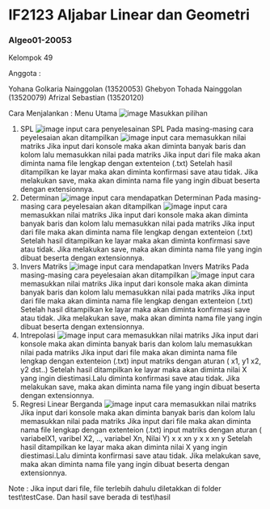 # IF2123 Aljabar Linear dan Geometri
### Algeo01-20053

Kelompok 49

Anggota :

Yohana Golkaria Nainggolan (13520053) 
Ghebyon Tohada Nainggolan (13520079) 
Afrizal Sebastian (13520120) 

Cara Menjalankan :
Menu Utama
![image](https://user-images.githubusercontent.com/82313717/135585507-8f47ee0f-ffd5-49ec-b8c7-db3aadf51053.png)
Masukkan pilihan

1. SPL
![image](https://user-images.githubusercontent.com/82313717/135585649-dec70974-adb9-409f-87aa-1a7ea5747ae9.png)
  input cara penyelesainan SPL
  Pada masing-masing cara peyelesaian akan ditampilkan
  ![image](https://user-images.githubusercontent.com/82313717/135586025-6b9a18d7-6d71-4b96-a501-adf16c73f28b.png)
  input cara memasukkan nilai matriks
  Jika input dari konsole maka akan diminta banyak baris dan kolom lalu memasukkan nilai pada matriks
  Jika input dari file maka akan diminta nama file lengkap dengan extenteion (.txt)
  Setelah hasil ditampilkan ke layar maka akan diminta konfirmasi save atau tidak.
  Jika melakukan save, maka akan diminta nama file yang ingin dibuat beserta dengan extensionnya.
2. Determinan
 ![image](https://user-images.githubusercontent.com/82313717/135587074-585ff74b-c771-4af3-b94e-a1259514bb93.png)
  input cara mendapatkan Determinan
  Pada masing-masing cara peyelesaian akan ditampilkan
  ![image](https://user-images.githubusercontent.com/82313717/135586025-6b9a18d7-6d71-4b96-a501-adf16c73f28b.png)
  input cara memasukkan nilai matriks
  Jika input dari konsole maka akan diminta banyak baris dan kolom lalu memasukkan nilai pada matriks
  Jika input dari file maka akan diminta nama file lengkap dengan extenteion (.txt)
  Setelah hasil ditampilkan ke layar maka akan diminta konfirmasi save atau tidak.
  Jika melakukan save, maka akan diminta nama file yang ingin dibuat beserta dengan extensionnya.
3. Invers Matriks
 ![image](https://user-images.githubusercontent.com/82313717/135587130-6137e3dc-5ab4-4956-804b-443794a3a8df.png)
  input cara mendapatkan Invers Matriks
  Pada masing-masing cara peyelesaian akan ditampilkan
  ![image](https://user-images.githubusercontent.com/82313717/135586025-6b9a18d7-6d71-4b96-a501-adf16c73f28b.png)
  input cara memasukkan nilai matriks
  Jika input dari konsole maka akan diminta banyak baris dan kolom lalu memasukkan nilai pada matriks
  Jika input dari file maka akan diminta nama file lengkap dengan extenteion (.txt)
  Setelah hasil ditampilkan ke layar maka akan diminta konfirmasi save atau tidak.
  Jika melakukan save, maka akan diminta nama file yang ingin dibuat beserta dengan extensionnya.
4. Intrepolasi
  ![image](https://user-images.githubusercontent.com/82313717/135586025-6b9a18d7-6d71-4b96-a501-adf16c73f28b.png)
  input cara memasukkan nilai matriks
  Jika input dari konsole maka akan diminta banyak baris dan kolom lalu memasukkan nilai pada matriks
  Jika input dari file maka akan diminta nama file lengkap dengan extenteion (.txt)
  input matriks dengan aturan ( x1, y1
                                x2, y2
                                dst..)
  Setelah hasil ditampilkan ke layar maka akan diminta nilai X yang ingin diestimasi.Lalu diminta konfirmasi save atau tidak.
  Jika melakukan save, maka akan diminta nama file yang ingin dibuat beserta dengan extensionnya.
5. Regresi Linear Berganda
  ![image](https://user-images.githubusercontent.com/82313717/135586025-6b9a18d7-6d71-4b96-a501-adf16c73f28b.png)
  input cara memasukkan nilai matriks
  Jika input dari konsole maka akan diminta banyak baris dan kolom lalu memasukkan nilai pada matriks
  Jika input dari file maka akan diminta nama file lengkap dengan extenteion (.txt)
  input matriks dengan aturan ( variabelX1, varibel X2, .., variabel Xn, Nilai Y)
                                      x       x                 xn          y
                                      x       x                 xn          y
  Setelah hasil ditampilkan ke layar maka akan diminta nilai X yang ingin diestimasi.Lalu diminta konfirmasi save atau tidak.
  Jika melakukan save, maka akan diminta nama file yang ingin dibuat beserta dengan extensionnya.
  
Note : Jika input dari file, file terlebih dahulu diletakkan di folder test\testCase. Dan hasil save berada di test\hasil
